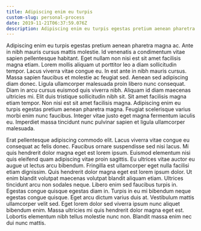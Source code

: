```yaml
---
title: Adipiscing enim eu turpis
custom-slug: personal-process
date: 2019-11-21T06:37:59.076Z
description: Adipiscing enim eu turpis egestas pretium aenean pharetra.
---
```


Adipiscing enim eu turpis egestas pretium aenean pharetra magna ac. Ante in nibh mauris cursus mattis molestie. Id venenatis a condimentum vitae sapien pellentesque habitant. Eget nullam non nisi est sit amet facilisis magna etiam. Lorem mollis aliquam ut porttitor leo a diam sollicitudin tempor. Lacus viverra vitae congue eu. In est ante in nibh mauris cursus. Massa sapien faucibus et molestie ac feugiat sed. Aenean sed adipiscing diam donec. Ligula ullamcorper malesuada proin libero nunc consequat. Diam in arcu cursus euismod quis viverra nibh. Aliquam id diam maecenas ultricies mi. Elit duis tristique sollicitudin nibh sit. Sit amet facilisis magna etiam tempor. Non nisi est sit amet facilisis magna. Adipiscing enim eu turpis egestas pretium aenean pharetra magna. Feugiat scelerisque varius morbi enim nunc faucibus. Integer vitae justo eget magna fermentum iaculis eu. Imperdiet massa tincidunt nunc pulvinar sapien et ligula ullamcorper malesuada.

Erat pellentesque adipiscing commodo elit. Lacus viverra vitae congue eu consequat ac felis donec. Faucibus ornare suspendisse sed nisi lacus. Mi quis hendrerit dolor magna eget est lorem ipsum. Euismod elementum nisi quis eleifend quam adipiscing vitae proin sagittis. Eu ultrices vitae auctor eu augue ut lectus arcu bibendum. Fringilla est ullamcorper eget nulla facilisi etiam dignissim. Quis hendrerit dolor magna eget est lorem ipsum dolor. Ut enim blandit volutpat maecenas volutpat blandit aliquam etiam. Ultrices tincidunt arcu non sodales neque. Libero enim sed faucibus turpis in. Egestas congue quisque egestas diam in. Turpis in eu mi bibendum neque egestas congue quisque. Eget arcu dictum varius duis at. Vestibulum mattis ullamcorper velit sed. Eget lorem dolor sed viverra ipsum nunc aliquet bibendum enim. Massa ultricies mi quis hendrerit dolor magna eget est. Lobortis elementum nibh tellus molestie nunc non. Blandit massa enim nec dui nunc mattis.
